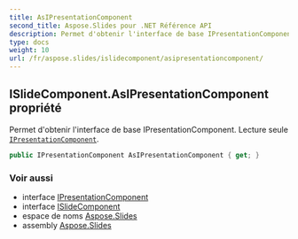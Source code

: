 ```yaml
---
title: AsIPresentationComponent
second_title: Aspose.Slides pour .NET Référence API
description: Permet d'obtenir l'interface de base IPresentationComponent. Lecture seule IPresentationComponentaspose.slides/ipresentationcomponent.
type: docs
weight: 10
url: /fr/aspose.slides/islidecomponent/asipresentationcomponent/
---
```


## ISlideComponent.AsIPresentationComponent propriété

Permet d'obtenir l'interface de base IPresentationComponent. Lecture seule [`IPresentationComponent`](../../ipresentationcomponent).

```csharp
public IPresentationComponent AsIPresentationComponent { get; }
```

### Voir aussi

* interface [IPresentationComponent](../../ipresentationcomponent)
* interface [ISlideComponent](../../islidecomponent)
* espace de noms [Aspose.Slides](../../islidecomponent)
* assembly [Aspose.Slides](../../../)

<!-- NE PAS ÉDITER : généré par xmldocmd pour Aspose.Slides.dll -->